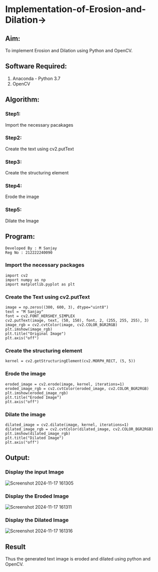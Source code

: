 # Implementation-of-Erosion-and-Dilation->
## Aim:
To implement Erosion and Dilation using Python and OpenCV.

## Software Required:
1. Anaconda - Python 3.7
2. OpenCV

## Algorithm:
### Step1:
Import the necessary pacakages

### Step2:
Create the text using cv2.putText

### Step3:
Create the structuring element

### Step4:
Erode the image

### Step5:
Dilate the Image

## Program:
```
Developed By : M Sanjay
Reg No : 212222240090
```
### Import the necessary packages
```
import cv2
import numpy as np
import matplotlib.pyplot as plt
```
### Create the Text using cv2.putText
```
image = np.zeros((300, 600, 3), dtype="uint8")
text = "M Sanjay"
font = cv2.FONT_HERSHEY_SIMPLEX
cv2.putText(image, text, (50, 150), font, 2, (255, 255, 255), 3)
image_rgb = cv2.cvtColor(image, cv2.COLOR_BGR2RGB)
plt.imshow(image_rgb)
plt.title("Original Image")
plt.axis("off")
```
### Create the structuring element
```
kernel = cv2.getStructuringElement(cv2.MORPH_RECT, (5, 5))
```
### Erode the image
```
eroded_image = cv2.erode(image, kernel, iterations=1)
eroded_image_rgb = cv2.cvtColor(eroded_image, cv2.COLOR_BGR2RGB)
plt.imshow(eroded_image_rgb)
plt.title("Eroded Image")
plt.axis("off")
```
### Dilate the image
```
dilated_image = cv2.dilate(image, kernel, iterations=1)
dilated_image_rgb = cv2.cvtColor(dilated_image, cv2.COLOR_BGR2RGB)
plt.imshow(dilated_image_rgb)
plt.title("Dilated Image")
plt.axis("off")
```
## Output:

### Display the input Image
![Screenshot 2024-11-17 161305](https://github.com/user-attachments/assets/6d5cb2ae-ce45-4703-bc72-c0356b4a3e09)


### Display the Eroded Image
![Screenshot 2024-11-17 161311](https://github.com/user-attachments/assets/bad1d163-170e-4002-89fb-82e31897a485)



### Display the Dilated Image
![Screenshot 2024-11-17 161316](https://github.com/user-attachments/assets/6cb09cba-94e4-4087-a64e-e9ad1f011ddd)



## Result
Thus the generated text image is eroded and dilated using python and OpenCV.

